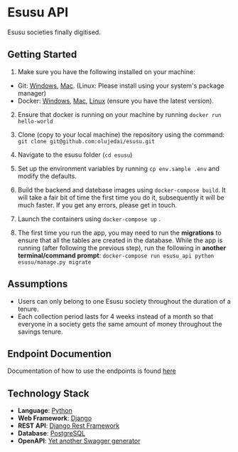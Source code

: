 # Esusu API
Esusu societies finally digitised.


## Getting Started
1. Make sure you have the following installed on your machine:
* Git: [Windows](https://git-scm.com/download/win), [Mac](https://git-scm.com/download/mac). (Linux: Please install using your system's package manager)
* Docker: [Windows](https://docs.docker.com/docker-for-windows/install/), [Mac](https://docs.docker.com/docker-for-mac/install/), [Linux](https://docs.docker.com/install/linux/docker-ce/ubuntu/) (ensure you have the latest version).

2. Ensure that docker is running on your machine by running ```docker run hello-world``` 

3. Clone (copy to your local machine) the repository using the command:
```git clone git@github.com:olujedai/esusu.git```

4. Navigate to the esusu folder (```cd esusu```)

5. Set up the environment variables by running ```cp env.sample .env``` and modify the defaults.

6. Build the backend and datebase images using ```docker-compose build```.
It will take a fair bit of time the first time you do it, subsequently it will be much faster. If you get any errors, please get in touch.  

7. Launch the containers using ```docker-compose up``` .

8. The first time you run the app, you may need to run the **migrations** to ensure that all the tables are created in the database. While the app is running (after following the previous step), run the following in **another terminal/command prompt**: 
```docker-compose run esusu_api python esusu/manage.py migrate```

## Assumptions
* Users can only belong to one Esusu society throughout the duration of a tenure.
* Each collection period lasts for 4 weeks instead of a month so that everyone in a society gets the same amount of money throughout the savings tenure.


## Endpoint Documention
Documentation of how to use the endpoints is found [here](https://github.com/olujedai/esusu/blob/master/ENDPOINTS.md)


## Technology Stack
* **Language**: [Python](https://www.python.org/)
* **Web Framework**: [Django](https://www.djangoproject.com/)
* **REST API**: [Django Rest Framework](https://django-rest-framework.org/)
* **Database**: [PostgreSQL](https://www.postgresql.org/)
* **OpenAPI**: [Yet another Swagger generator](https://github.com/axnsan12/drf-yasg/)
